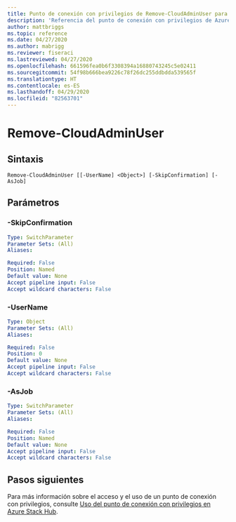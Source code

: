 ```yaml
---
title: Punto de conexión con privilegios de Remove-CloudAdminUser para Azure Stack Hub
description: 'Referencia del punto de conexión con privilegios de Azure Stack para PowerShell: Remove-CloudAdminUser'
author: mattbriggs
ms.topic: reference
ms.date: 04/27/2020
ms.author: mabrigg
ms.reviewer: fiseraci
ms.lastreviewed: 04/27/2020
ms.openlocfilehash: 661596fea0b6f3308394a16880743245c5e02411
ms.sourcegitcommit: 54f98b666bea9226c78f26dc255ddbdda539565f
ms.translationtype: HT
ms.contentlocale: es-ES
ms.lasthandoff: 04/29/2020
ms.locfileid: "82563701"
---
```

# <a name="remove-cloudadminuser"></a>Remove-CloudAdminUser


## <a name="syntax"></a>Sintaxis

```
Remove-CloudAdminUser [[-UserName] <Object>] [-SkipConfirmation] [-AsJob]
```

## <a name="parameters"></a>Parámetros

### <a name="-skipconfirmation"></a>-SkipConfirmation
 

```yaml
Type: SwitchParameter
Parameter Sets: (All)
Aliases:

Required: False
Position: Named
Default value: None
Accept pipeline input: False
Accept wildcard characters: False
```

### <a name="-username"></a>-UserName
 

```yaml
Type: Object
Parameter Sets: (All)
Aliases:

Required: False
Position: 0
Default value: None
Accept pipeline input: False
Accept wildcard characters: False
```

### <a name="-asjob"></a>-AsJob


```yaml
Type: SwitchParameter
Parameter Sets: (All)
Aliases:

Required: False
Position: Named
Default value: None
Accept pipeline input: False
Accept wildcard characters: False
```

## <a name="next-steps"></a>Pasos siguientes

Para más información sobre el acceso y el uso de un punto de conexión con privilegios, consulte [Uso del punto de conexión con privilegios en Azure Stack Hub](https://docs.microsoft.com/azure-stack/operator/azure-stack-privileged-endpoint).
